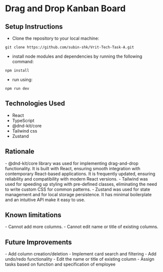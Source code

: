 <h1>Drag and Drop Kanban Board</h1>

<h2>Setup Instructions</h2>

- Clone the repository to your local machine:
```
git clone https://github.com/subin-shk/Vrit-Tech-Task-A.git
```

- install node modules and dependencies by running the following command:
```
npm install
```

- run using:
```
npm run dev
```

<h2>Technologies Used</h2>

- React
- TypeScript
- @dnd-kit/core
- Tailwind css
- Zustand

<h2>Rationale</h2>
-  @dnd-kit/core library was used for implementing drag-and-drop functionality. It is built with React, ensuring smooth integration with contemporary React-based applications. It is frequently updated, ensuring reliability and compatibility with modern React versions.
-  Tailwind was used for speeding up styling with pre-defined classes, eliminating the need to write custom CSS for common patterns.
-  Zustand was used for state management and for local storage persistence. It has minimal boilerplate and an intuitive API make it easy to use.

<h2>Known limitations</h2>
- Cannot add more columns.
- Cannot edit name or title of existing columns.

<h2>Future Improvements</h2>
- Add column creation/deletion
- Implement card search and filtering
- Add undo/redo functionality
- Edit the name or title of existing column
- Assign tasks based on function and specification of employee




